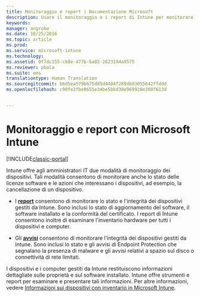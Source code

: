 ```yaml
---
title: Monitoraggio e report | Documentazione Microsoft
description: Usare il monitoraggio e i report di Intune per monitorare lo stato dei dispositivi nell&quot;organizzazione.
keywords: 
manager: angrobe
ms.date: 10/25/2016
ms.topic: article
ms.prod: 
ms.service: microsoft-intune
ms.technology: 
ms.assetid: 0f7dc155-cb8e-477b-ba02-2623194a9575
ms.reviewer: pbala
ms.suite: ems
translationtype: Human Translation
ms.sourcegitcommit: b6d5ea579b675d85d4404f289db83055642ffddd
ms.openlocfilehash: c90fe2fbe0655e34be5bbd38e969928e288f613d


---
```


# <a name="monitoring-and-reports-with-microsoft-intune"></a>Monitoraggio e report con Microsoft Intune

[!INCLUDE[classic-portal](../includes/classic-portal.md)]

Intune offre agli amministratori IT due modalità di monitoraggio dei dispositivi. Tali modalità consentono di monitorare anche lo stato delle licenze software e le azioni che interessano i dispositivi, ad esempio, la cancellazione di un dispositivo.

-   I **[report](../deploy-use/understand-microsoft-intune-operations-by-using-reports.md)** consentono di monitorare lo stato e l'integrità dei dispositivi gestiti da Intune. Sono inclusi lo stato di aggiornamento del software, il software installato e la conformità del certificato.
     I report di Intune consentono inoltre di esaminare l'inventario hardware per tutti i dispositivi e computer.

-   Gli **[avvisi](../deploy-use/get-notified-by-alerts.md)** consentono di monitorare l'integrità dei dispositivi gestiti da Intune. Sono inclusi lo stato e gli avvisi di Endpoint Protection che segnalano la presenza di malware e gli avvisi relativi a spazio sul disco o connettività di rete limitati.

I dispositivi e i computer gestiti da Intune restituiscono informazioni dettagliate sulle proprietà e sul software installato. Intune offre strumenti e report per esaminare e presentare tali informazioni. Per altre informazioni, vedere [Informazioni sui dispositivi con inventario in Microsoft Intune](../deploy-use/understand-your-devices-with-inventory-in-microsoft-intune.md).



<!--HONumber=Dec16_HO2-->


